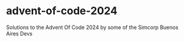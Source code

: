 # advent-of-code-2024
Solutions to the Advent Of Code 2024 by some of the Simcorp Buenos Aires Devs
